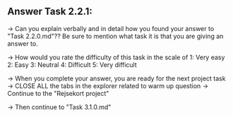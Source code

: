 Answer Task 2.2.1:
------------------

-> Can you explain verbally and in detail how you found your answer to "Task 2.2.0.md"??
	Be sure to mention what task it is that you are giving an answer to.

-> How would you rate the difficulty of this task in the scale of 
	1: Very easy
	2: Easy
	3: Neutral
	4: Difficult
	5: Very difficult 

-> When you complete your answer, you are ready for the next project task
-> CLOSE ALL the tabs in the explorer related to warm up question
-> Continue to the "Rejsekort project"

-> Then continue to "Task 3.1.0.md"
